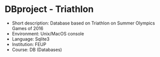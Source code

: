 # DBproject - Triathlon

* Short description: Database based on Triathlon on Summer Olympics Games of 2016
* Environment: Unix/MacOS console
* Language: Sqlite3
* Institution: FEUP
* Course: DB (Databases)

               
